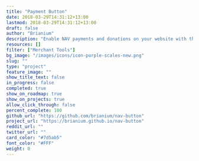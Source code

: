 ```yaml
---
title: "Payment Button"
date: 2018-03-29T14:31:12+13:00
lastmod: 2018-03-29T14:31:12+13:00
draft: false
author: "Brianium"
description: "Enable NAV payments and donations on your website with this easy to configure button that comes with a range of configurations and options."
resources: []
filter: ["Merchant Tools"]
bg_image: "/images/icons/icon-purple-scales-new.png"
slug: ""
type: "project"
feature_image: ""
show_title_text: false
in_progress: false
completed: true
show_on_roadmap: true
show_on_projects: true
allow_click_through: false
percent_complete: 100
github_url: "https://github.com/brianium/nav-button"
project_url: "https://brianium.github.io/nav-button"
reddit_url: ""
twitter_url: ""
card_color: "#7d5ab5"
font_color: "#FFF"
weight: 0
---
```


